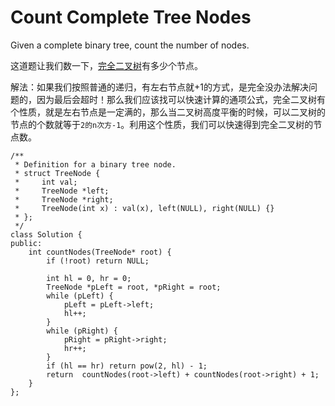 Count Complete Tree Nodes
=======
Given a complete binary tree, count the number of nodes.

这道题让我们数一下，[完全二叉树](http://baike.baidu.com/link?url=bXp6Zs6HThTK5ChVAgACd4klnlMIt9nFfbQs_XaWxQLcrcPQjwqD_GXnMKRaLmrLgdOSPrch5kDMi2q_aHp_ANkFt8TsREdiK24LwR3BHWpLrekAT9Xqa97BlOxPa9h84hvc_cWgUvA1LYmov9xqX_)有多少个节点。

解法：如果我们按照普通的递归，有左右节点就+1的方式，是完全没办法解决问题的，因为最后会超时！那么我们应该找可以快速计算的通项公式，完全二叉树有个性质，就是左右节点是一定满的，那么当二叉树高度平衡的时候，可以二叉树的节点的个数就等于`2的n次方-1`。利用这个性质，我们可以快速得到完全二叉树的节点数。

```
/**
 * Definition for a binary tree node.
 * struct TreeNode {
 *     int val;
 *     TreeNode *left;
 *     TreeNode *right;
 *     TreeNode(int x) : val(x), left(NULL), right(NULL) {}
 * };
 */
class Solution {
public:
    int countNodes(TreeNode* root) {
        if (!root) return NULL;

        int hl = 0, hr = 0;
        TreeNode *pLeft = root, *pRight = root;
        while (pLeft) {
            pLeft = pLeft->left;
            hl++;
        }
        while (pRight) {
            pRight = pRight->right;
            hr++;
        }
        if (hl == hr) return pow(2, hl) - 1;
        return  countNodes(root->left) + countNodes(root->right) + 1;
    }
};
```
